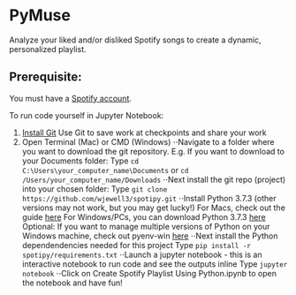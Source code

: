 # PyMuse
Analyze your liked and/or disliked Spotify songs to create a dynamic, personalized playlist. 

## Prerequisite: 
You must have a [Spotify account](https://accounts.spotify.com/en/login?continue=https).

To run code yourself in Jupyter Notebook:
1. [Install Git](https://git-scm.com/book/en/v2/Getting-Started-Installing-Git)
        Use Git to save work at checkpoints and share your work 
2. Open Terminal (Mac) or CMD (Windows)
        ⋅⋅Navigate to a folder where you want to download the git repository. 
            E.g. If you want to download to your Documents folder:
            Type ```cd C:\Users\your_computer_name\Documents``` or ```cd /Users/your_computer_name/Downloads```
        ⋅⋅Next install the git repo (project) into your chosen folder:
            Type ```git clone https://github.com/wjewell3/spotipy.git```
        ⋅⋅Install Python 3.7.3 (other versions may not work, but you may get lucky!)
            For Macs, check out the guide [here](https://opensource.com/article/19/5/python-3-default-mac)
            For Windows/PCs, you can download Python 3.7.3 [here](https://www.python.org/ftp/python/3.7.3/python-3.7.3-amd64-webinstall.exe)
            Optional: If you want to manage multiple versions of Python on your Windows machine, check out pyenv-win [here](https://github.com/pyenv-win/pyenv-win)
        ⋅⋅Next install the Python dependendencies needed for this project
            Type ```pip install -r spotipy/requirements.txt```
        ⋅⋅Launch a jupyter notebook - this is an interactive notebook to run code and see the outputs inline
            Type ```jupyter notebook```
        ⋅⋅Click on Create Spotify Playlist Using Python.ipynb to open the notebook and have fun!
